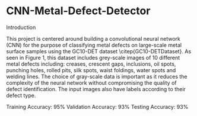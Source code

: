 # CNN-Metal-Defect-Detector

Introduction

This project is centered around building a convolutional neural network (CNN) for the purpose of classifying metal defects on large-scale metal surface samples using the GC10-DET dataset \citep{GC10-DETDataset}. As seen in Figure 1, this dataset includes grey-scale images of 10 different metal defects including: creases, crescent gaps, inclusions, oil spots, punching holes, rolled pits, silk spots, waist foldings, water spots and welding lines. The choice of gray-scale data is important as it reduces the complexity of the neural network without compromising the quality of defect identification. The input images also have labels according to their defect type.

Training Accuracy: 95%
Validation Accuracy: 93%
Testing Accuracy: 93%
